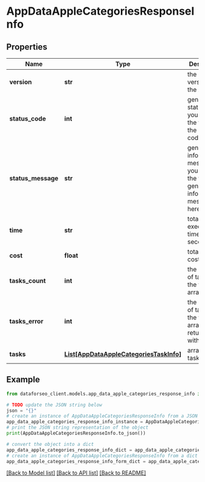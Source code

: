 # AppDataAppleCategoriesResponseInfo


## Properties

Name | Type | Description | Notes
------------ | ------------- | ------------- | -------------
**version** | **str** | the current version of the API | [optional] 
**status_code** | **int** | general status code you can find the full list of the response codes here | [optional] 
**status_message** | **str** | general informational message you can find the full list of general informational messages here | [optional] 
**time** | **str** | total execution time, seconds | [optional] 
**cost** | **float** | total tasks cost, USD | [optional] 
**tasks_count** | **int** | the number of tasks in the tasks array | [optional] 
**tasks_error** | **int** | the number of tasks in the tasks array returned with an error | [optional] 
**tasks** | [**List[AppDataAppleCategoriesTaskInfo]**](AppDataAppleCategoriesTaskInfo.md) | array of tasks | [optional] 

## Example

```python
from dataforseo_client.models.app_data_apple_categories_response_info import AppDataAppleCategoriesResponseInfo

# TODO update the JSON string below
json = "{}"
# create an instance of AppDataAppleCategoriesResponseInfo from a JSON string
app_data_apple_categories_response_info_instance = AppDataAppleCategoriesResponseInfo.from_json(json)
# print the JSON string representation of the object
print(AppDataAppleCategoriesResponseInfo.to_json())

# convert the object into a dict
app_data_apple_categories_response_info_dict = app_data_apple_categories_response_info_instance.to_dict()
# create an instance of AppDataAppleCategoriesResponseInfo from a dict
app_data_apple_categories_response_info_form_dict = app_data_apple_categories_response_info.from_dict(app_data_apple_categories_response_info_dict)
```
[[Back to Model list]](../README.md#documentation-for-models) [[Back to API list]](../README.md#documentation-for-api-endpoints) [[Back to README]](../README.md)


